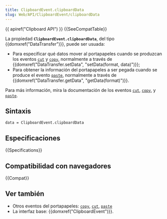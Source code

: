 ```yaml
---
title: ClipboardEvent.clipboardData
slug: Web/API/ClipboardEvent/clipboardData
---
```


{{ apiref("Clipboard API") }} {{SeeCompatTable}}

La propiedad **`ClipboardEvent.clipboardData`**, del tipo {{domxref("DataTransfer")}}, puede ser usuada:

- Para especificar qué datos mover al portapapeles cuando se produzcan los eventos [`cut`](/es/docs/Web/Reference/Events/cut) y [`copy`](/es/docs/Web/Reference/Events/copy), normalmente a través de {{domxref("DataTransfer.setData", "setData(format, data)")}};
- Para obtener la información del portapapeles a ser pegada cuando se produce el evento [`paste`](/es/docs/Web/Reference/Events/paste), normalmente a través de {{domxref("DataTransfer.getData", "getData(format)")}}.

Para más información, mira la documentación de los eventos [`cut`](/es/docs/Web/Reference/Events/cut), [`copy`](/es/docs/Web/Reference/Events/copy), y [`paste`](/es/docs/Web/Reference/Events/paste).

## Sintaxis

```
data = ClipboardEvent.clipboardData
```

## Especificaciones

{{Specifications}}

## Compatibilidad con navegadores

{{Compat}}

## Ver también

- Otros eventos del portapapeles: [`copy`](/es/docs/Web/Reference/Events/copy), [`cut`](/es/docs/Web/Reference/Events/cut), [`paste`](/es/docs/Web/Reference/Events/paste)
- La interfaz base: {{domxref("ClipboardEvent")}}.
